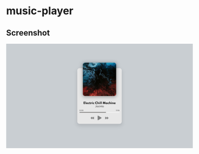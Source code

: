 # music-player

## Screenshot
![screenshot](https://github.com/martinapinky/music-player/blob/master/img/screenshot.jpg?raw=true)
